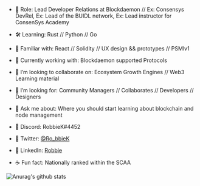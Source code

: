 
- 🔭  Role: Lead Developer Relations at Blockdaemon // Ex: Consensys DevRel, Ex: Lead of the BUIDL network, Ex: Lead instructor for ConsenSys Academy
- 🛠  Learning: Rust // Python // Go 
- 🤹‍  Familiar with: React // Solidity // UX design && prototypes // PSMlv1
- 🎯  Currently working with: Blockdaemon supported Protocols 
- 🏓  I’m looking to collaborate on: Ecosystem Growth Engines // Web3 Learning material 
- 🔮  I’m looking for: Community Managers // Collaborates // Developers // Designers 
- 💬  Ask me about: Where you should start learning about blockchain and node management
- 🍜  Discord: RobbieK#4452
- 🍜  Twitter: [@Ro_bbieK](https://twitter.com/Ro_bbieK)
- 🍜  LinkedIn: [Robbie](https://www.linkedin.com/in/robbie-k/)

- ☕  Fun fact: Nationally ranked within the SCAA 

![Anurag's github stats](https://github-readme-stats.vercel.app/api?username=robbiekruszynski&show_icons=true&theme=tokyonight)


